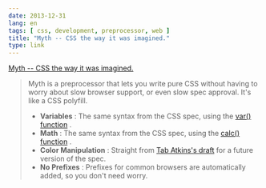 ```yaml
---
date: 2013-12-31
lang: en
tags: [ css, development, preprocessor, web ]
title: "Myth -- CSS the way it was imagined."
type: link
---
```


[Myth -- CSS the way it was imagined.](http://www.myth.io/)

> Myth is a preprocessor that lets you write pure CSS without having to
> worry about slow browser support, or even slow spec approval. It's
> like a CSS polyfill.
>
> -   **Variables** : The same syntax from the CSS spec, using the
>     [var()
>     function](https://developer.mozilla.org/en-US/docs/Web/CSS/Using_CSS_variables)
>     .
> -   **Math** : The same syntax from the CSS spec, using the [calc()
>     function](https://developer.mozilla.org/en-US/docs/Web/CSS/calc) .
> -   **Color Manipulation** : Straight from [Tab Atkins's
>     draft](http://rawgithub.com/tabatkins/specs/master/css-color/Overview.html#modifying-colors)
>     for a future version of the spec.
> -   **No Prefixes** : Prefixes for common browsers are automatically
>     added, so you don't need worry.

